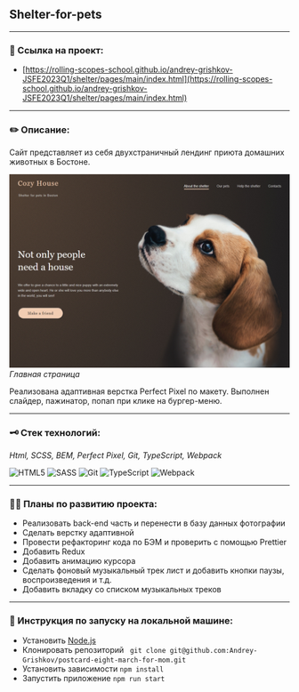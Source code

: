 ## Shelter-for-pets
___

### 🐶 Ссылка на проект:

* [https://rolling-scopes-school.github.io/andrey-grishkov-JSFE2023Q1/shelter/pages/main/index.html](https://rolling-scopes-school.github.io/andrey-grishkov-JSFE2023Q1/shelter/pages/main/index.html)

___
### ✏️ Описание:

Сайт представляет из себя двухстраничный лендинг приюта домашних животных в Бостоне.

![Скриншот главной страницы](./images/screenshot.jpg)
*Главная страница*

Реализована адаптивная верстка Perfect Pixel по макету. Выполнен слайдер, пажинатор,
попап при клике на бургер-меню.
___

### 🗝️ Стек технологий:

*Html, SCSS, BEM, Perfect Pixel, Git, TypeScript, Webpack*

![HTML5](https://img.shields.io/badge/html5-%23E34F26.svg?style=for-the-badge&logo=html5&logoColor=white)
![SASS](https://img.shields.io/badge/SASS-hotpink.svg?style=for-the-badge&logo=SASS&logoColor=white)
![Git](https://img.shields.io/badge/git-%23F05033.svg?style=for-the-badge&logo=git&logoColor=white)
![TypeScript](https://img.shields.io/badge/typescript-%23007ACC.svg?style=for-the-badge&logo=typescript&logoColor=white)
![Webpack](https://img.shields.io/badge/webpack-%238DD6F9.svg?style=for-the-badge&logo=webpack&logoColor=black)

___

### 🐕‍🦺️  Планы по развитию проекта:
* Реализовать back-end часть и перенести в базу данных фотографии
* Сделать верстку адаптивной
* Провести рефакторинг кода по БЭМ и проверить с помощью Prettier
* Добавить Redux
* Добавить анимацию курсора
* Сделать фоновый музыкальный трек лист и добавить кнопки паузы, воспроизведения и т.д.
* Добавить вкладку со списком музыкальных треков
___

### 🐾 Инструкция по запуску на локальной машине:
* Установить [Node.js](https://nodejs.org/ru/)
* Клонировать репозиторий ``` git clone git@github.com:Andrey-Grishkov/postcard-eight-march-for-mom.git```
* Установить зависимости ``` npm install ```
* Запустить приложение ``` npm run start ```
